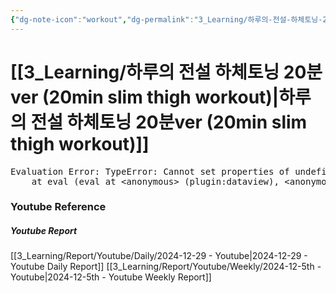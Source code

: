 ```yaml
---
{"dg-note-icon":"workout","dg-permalink":"3_Learning/하루의-전설-하체토닝-20분ver-(20min-slim-thigh-workout)","created-date":"2024-12-29 10:18:40 pm","date":"2024-12-29","type":"youtube","tags":["youtube","workout"],"aliases":null,"youtuber":"제이제이","channelName":"제이제이살롱드핏","link":"https://www.youtube.com/watch?v=ieGVQp_eRFs","img":"https://img.youtube.com/vi/ieGVQp_eRFs/0.jpg","dg-publish":true,"permalink":"/3_Learning/하루의-전설-하체토닝-20분ver-(20min-slim-thigh-workout)/","dgPassFrontmatter":true,"noteIcon":"workout"}
---
```


# [[3_Learning/하루의 전설 하체토닝 20분ver (20min slim thigh workout)\|하루의 전설 하체토닝 20분ver (20min slim thigh workout)]]


<pre class="dataview dataview-error">Evaluation Error: TypeError: Cannot set properties of undefined (setting 'innerHTML')
    at eval (eval at &lt;anonymous&gt; (plugin:dataview), &lt;anonymous&gt;:9:21)</pre>















### Youtube Reference
##### Youtube Report
[[3_Learning/Report/Youtube/Daily/2024-12-29 - Youtube\|2024-12-29 - Youtube Daily Report]]
[[3_Learning/Report/Youtube/Weekly/2024-12-5th - Youtube\|2024-12-5th - Youtube Weekly Report]]

